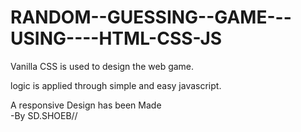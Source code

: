 # RANDOM--GUESSING--GAME---USING----HTML-CSS-JS #

Vanilla CSS is used to design the web game.

logic is applied through simple and easy javascript.

A responsive Design has been Made  
                                -By SD.SHOEB//